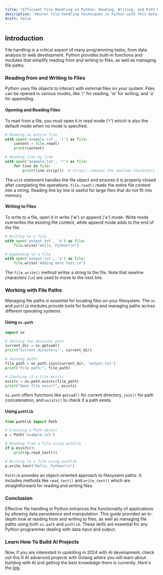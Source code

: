 ```yaml
---
title: "Efficient File Handling in Python: Reading, Writing, and Path Management"
description: "Master file handling techniques in Python with this detailed guide. Learn how to read from and write to files effectively and manage file paths to handle data smoothly in your applications."
draft: false
---
```


## Introduction

File handling is a critical aspect of many programming tasks, from data analysis to web development. Python provides built-in functions and modules that simplify reading from and writing to files, as well as managing file paths.

### Reading from and Writing to Files

Python uses file objects to interact with external files on your system. Files can be opened in various modes, like 'r' for reading, 'w' for writing, and 'a' for appending.

#### Opening and Reading Files

To read from a file, you must open it in read mode ('r') which is also the default mode when no mode is specified.

```python
# Reading an entire file
with open('example.txt', 'r') as file:
    content = file.read()
    print(content)

# Reading line by line
with open('example.txt', 'r') as file:
    for line in file:
        print(line.strip())  # strip() removes the newline characters
```

The `with` statement handles the file object and ensures it is properly closed after completing the operations. `file.read()` reads the entire file content into a string. Reading line by line is useful for large files that do not fit into memory.

#### Writing to Files

To write to a file, open it in write ('w') or append ('a') mode. Write mode overwrites the existing file content, while append mode adds to the end of the file.

```python
# Writing to a file
with open('output.txt', 'w') as file:
    file.write("Hello, Python!\n")

# Appending to a file
with open('output.txt', 'a') as file:
    file.write("Adding more text.\n")
```

The `file.write()` method writes a string to the file. Note that newline characters (`\n`) are used to move to the next line.

### Working with File Paths

Managing file paths is essential for locating files on your filesystem. The `os` and `pathlib` modules provide tools for building and managing paths across different operating systems.

#### Using `os.path`

```python
import os

# Getting the absolute path
current_dir = os.getcwd()
print("Current directory:", current_dir)

# Joining paths
file_path = os.path.join(current_dir, 'output.txt')
print("File path:", file_path)

# Checking if a file exists
exists = os.path.exists(file_path)
print("Does file exist?", exists)
```

`os.path` offers functions like `getcwd()` for current directory, `join()` for path concatenation, and `exists()` to check if a path exists.

#### Using `pathlib`

```python
from pathlib import Path

# Creating a Path object
p = Path('example.txt')

# Reading from a file using pathlib
if p.exists():
    print(p.read_text())

# Writing to a file using pathlib
p.write_text("Hello, Python!\n")
```

`Pathlib` provides an object-oriented approach to filesystem paths. It includes methods like `read_text()` and `write_text()` which are straightforward for reading and writing files.

### Conclusion

Effective file handling in Python enhances the functionality of applications by allowing data persistence and manipulation. This guide provided an in-depth look at reading from and writing to files, as well as managing file paths using both `os.path` and `pathlib`. These skills are essential for any Python programmer dealing with data input and output.

### Learn How To Build AI Projects

Now, if you are interested in upskilling in 2024 with AI development, check out this 6 AI advanced projects with Golang where you will learn about building with AI and getting the best knowledge there is currently. Here's the [link](https://akhilsharmatech.gumroad.com/l/zgxqq).

